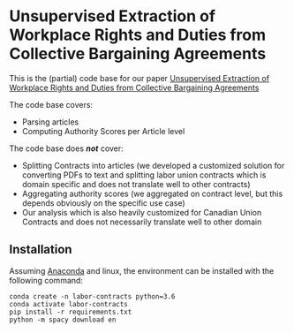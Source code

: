 # Unsupervised Extraction of Workplace Rights and Duties from Collective Bargaining Agreements

This is the (partial) code base for our paper [Unsupervised Extraction of Workplace Rights and Duties from Collective Bargaining Agreements](https://www.research-collection.ethz.ch/handle/20.500.11850/473199.1)

The code base covers:

* Parsing articles
* Computing Authority Scores per Article level

The code base does **_not_** cover:

* Splitting Contracts into articles (we developed a customized solution for converting PDFs to text and splitting labor union contracts which is domain specific and does not translate well to other contracts)
* Aggregating authority scores (we aggregated on contract level, but this depends obviously on the specific use case)
* Our analysis which is also heavily customized for Canadian Union Contracts and does not necessarily translate well to other domain


## Installation

Assuming [Anaconda](https://docs.anaconda.com/anaconda/install/) and linux, the environment can be installed with the following command:
```shell
conda create -n labor-contracts python=3.6
conda activate labor-contracts
pip install -r requirements.txt
python -m spacy download en
```




